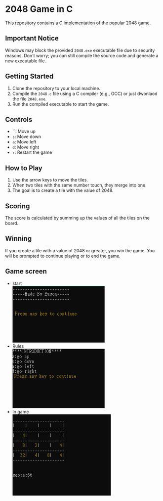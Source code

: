 # 2048 Game in C
This repository contains a C implementation of the popular 2048 game.

## Important Notice
Windows may block the provided `2048.exe` executable file due to security reasons. Don't worry; you can still compile the source code and generate a new executable file.

## Getting Started
1. Clone the repository to your local machine.
2. Compile the `2048.c` file using a C compiler (e.g., GCC) or just dwonlaod the file `2048.exe`.
3. Run the compiled executable to start the game.

## Controls
+ ``: Move up
+ `s`: Move down
+ `a`: Move left
+ `d`: Move right
+ `r`: Restart the game

##  How to Play
1. Use the arrow keys to move the tiles.
2. When two tiles with the same number touch, they merge into one.
3. The goal is to create a tile with the value of 2048.

## Scoring
The score is calculated by summing up the values of all the tiles on the board.

## Winning
If you create a tile with a value of 2048 or greater, you win the game. You will be prompted to continue playing or to end the game.

## Game screen
+ start  
![Alt Text](https://github.com/Potassium-chromate/2048/blob/main/Picture/start.png)
+ Rules  
![Alt Text](https://github.com/Potassium-chromate/2048/blob/main/Picture/Annoince%20the%20rules.png)
+ In game  
![Alt Text](https://github.com/Potassium-chromate/2048/blob/main/Picture/In%20game.png)
